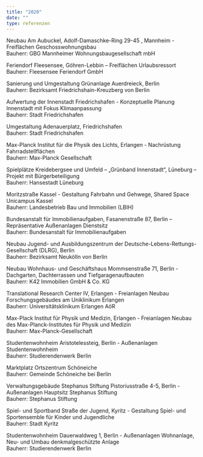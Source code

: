 ```yaml
---
title: "2020"
date: ""
type: referenzen
---
```

Neubau Am Aubuckel, Adolf-Damaschke-Ring 29-45 , Mannheim - Freiflächen Geschosswohnungsbau\
Bauherr: GBG Mannheimer Wohnungsbaugesellschaft mbH

Feriendorf Fleesensee, Göhren-Lebbin – Freiflächen Urlaubsressort\
Bauherr: Fleesensee Feriendorf GmbH

Sanierung und Umgestaltung Grünanlage Auerdreieck, Berlin\
Bauherr: Bezirksamt Friedrichshain-Kreuzberg von Berlin

Aufwertung der Innenstadt Friedrichshafen - Konzeptuelle Planung Innenstadt mit Fokus Klimaanpassung\
Bauherr: Stadt Friedrichshafen

Umgestaltung Adenauerplatz, Friedrichshafen\
Bauherr: Stadt Friedrichshafen

Max-Planck Institut für die Physik des Lichts, Erlangen - Nachrüstung Fahrradstellflächen\
Bauherr: Max-Planck Gesellschaft

Spielplätze Kreidebergsee und Umfeld – „Grünband Innenstadt“, Lüneburg – Projekt mit Bürgerbeteiligung\
Bauherr: Hansestadt Lüneburg

Moritzstraße Kassel - Gestaltung Fahrbahn und Gehwege, Shared Space Unicampus Kassel\
Bauherr: Landesbetrieb Bau und Immobilien (LBIH)

Bundesanstalt für Immobilienaufgaben, Fasanenstraße 87, Berlin – Repräsentative Außenanlagen Dienstsitz\
Bauherr: Bundesanstalt für Immobilienaufgaben

Neubau Jugend- und Ausbildungszentrum der Deutsche-Lebens-Rettungs-Gesellschaft (DLRG), Berlin\
Bauherr: Bezirksamt Neukölln von Berlin

Neubau Wohnhaus- und Geschäftshaus Mommsenstraße 71, Berlin - Dachgarten, Dachterrassen und Tiefgaragenaufbauten\
Bauherr: K42 Immobilien GmbH & Co. KG

Translational Research Center IV, Erlangen - Freianlagen Neubau Forschungsgebäudes am Uniklinikum Erlangen\
Bauherr: Universitätsklinikum Erlangen AöR

Max-Plack Institut für Physik und Medizin, Erlangen - Freianlagen Neubau des Max-Planck-Institutes für Physik und Medizin\
Bauherr: Max-Planck-Gesellschaft

Studentenwohnheim Aristotelessteig, Berlin - Außenanlagen Studentenwohnheim\
Bauherr: Studierendenwerk Berlin

Marktplatz Ortszentrum Schöneiche\
Bauherr: Gemeinde Schöneiche bei Berlin

Verwaltungsgebäude Stephanus Stiftung Pistoriusstraße 4-5, Berlin - Außenanlagen Hauptsitz Stephanus Stiftung\
Bauherr: Stephanus Stiftung

Spiel- und Sportband Straße der Jugend, Kyritz - Gestaltung Spiel- und Sportensemble für Kinder und Jugendliche\
Bauherr: Stadt Kyritz

Studentenwohnheim Dauerwaldweg 1, Berlin - Außenanlagen Wohnanlage, Neu- und Umbau denkmalgeschützte Anlage\
Bauherr: Studierendenwerk Berlin